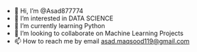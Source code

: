 - 👋 Hi, I’m @Asad877774
- 👀 I’m interested in DATA SCIENCE
- 🌱 I’m currently learning Python
- 💞️ I’m looking to collaborate on Machine Learning Projects
- 📫 How to reach me by email asad.maqsood119@gmail.com

<!---
Asad877774/Asad877774 is a ✨ special ✨ repository because its `README.md` (this file) appears on your GitHub profile.
You can click the Preview link to take a look at your changes.
--->
